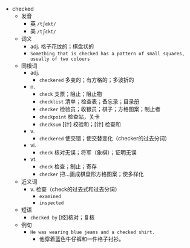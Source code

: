 - checked
  - 发音
    - 英 `/tʃekt/`
    - 美 `/tʃɛkt/`
  - 词义
    - adj. 格子花纹的；棋盘状的
    - `Something that is checked has a pattern of small squares, usually of two colours`
  - 同根词
    - adj.
      - `checkered` 多变的；有方格的；多波折的
    - n.
      - `check` 支票；阻止；阻止物
      - `checklist` 清单；检查表；备忘录；目录册
      - `checker` 检验员；收银员；棋子；方格图案；制止者
      - `checkpoint` 检查站，关卡
      - `checksum` [计] 校验和；[计] 检查和
    - v.
      - `checkered` 使交错；使交替变化（checker的过去分词）
    - vi.
      - `check` 核对无误；将军（象棋）；证明无误
    - vt.
      - `check` 检查；制止；寄存
      - `checker` 把…画成棋盘形方格图案；使多样化
  - 近义词
    - v. 检查（check的过去式和过去分词）
      - `examined`
      - `inspected`
  - 短语
    - `checked by` [经]核对；复核 
  - 例句
    - `He was wearing blue jeans and a checked shirt.`
      - 他穿着蓝色牛仔裤和一件格子衬衫。

